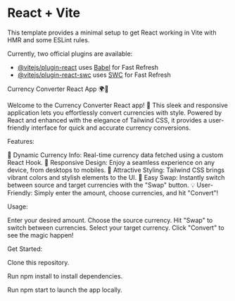 # React + Vite

This template provides a minimal setup to get React working in Vite with HMR and some ESLint rules.

Currently, two official plugins are available:

- [@vitejs/plugin-react](https://github.com/vitejs/vite-plugin-react/blob/main/packages/plugin-react/README.md) uses [Babel](https://babeljs.io/) for Fast Refresh
- [@vitejs/plugin-react-swc](https://github.com/vitejs/vite-plugin-react-swc) uses [SWC](https://swc.rs/) for Fast Refresh

<!--  -->

Currency Converter React App 🌍💸

Welcome to the Currency Converter React app! 🚀 This sleek and responsive application lets you effortlessly convert currencies with style. Powered by React and enhanced with the elegance of Tailwind CSS, it provides a user-friendly interface for quick and accurate currency conversions.

Features:

🔄 Dynamic Currency Info: Real-time currency data fetched using a custom React Hook.
📱 Responsive Design: Enjoy a seamless experience on any device, from desktops to mobiles.
🎨 Attractive Styling: Tailwind CSS brings vibrant colors and stylish elements to the UI.
🔄 Easy Swap: Instantly switch between source and target currencies with the "Swap" button.
💡 User-Friendly: Simply enter the amount, choose currencies, and hit "Convert"!

Usage:

Enter your desired amount.
Choose the source currency.
Hit "Swap" to switch between currencies.
Select your target currency.
Click "Convert" to see the magic happen!


Get Started:

Clone this repository.

Run npm install to install dependencies.

Run npm start to launch the app locally.

